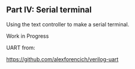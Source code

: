 ## Part IV: Serial terminal

Using the text controller to make a serial terminal.

Work in Progress


UART from:

https://github.com/alexforencich/verilog-uart

